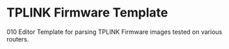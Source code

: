 # TPLINK Firmware Template
010 Editor Template for parsing TPLINK Firmware images tested on various routers.
